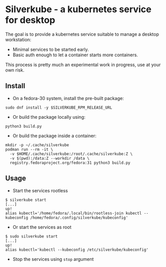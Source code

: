 Silverkube - a kubernetes service for desktop
=============================================

The goal is to provide a kubernetes service suitable to manage
a desktop workstation:

* Minimal services to be started early.
* Basic auth enough to let a container starts more containers.

This process is pretty much an experimental work in progress,
use at your own risk.


Install
-------

* On a fedora-30 system, install the pre-built package:

```shell
sudo dnf install -y $SILVERKUBE_RPM_RELEASE_URL
```

* Or build the package locally using:

```shell
python3 build.py
```

* Or build the package inside a container:

```shell
mkdir -p ~/.cache/silverkube
podman run --rm -it \
  -v $HOME/.cache/silverkube:/root/.cache/silverkube:Z \
  -v $(pwd):/data:Z --workdir /data \
  registry.fedoraproject.org/fedora:31 python3 build.py
```


Usage
-----

* Start the services rootless

```shell
$ silverkube start
[...]
up!
alias kubectl='/home/fedora/.local/bin/rootless-join kubectl --kubeconfig /home/fedora/.config/silverkube/kubeconfig'
```

* Or start the services as root
```shell
$ sudo silverkube start
[...]
up!
alias kubectl='kubectl --kubeconfig /etc/silverkube/kubeconfig'
```

* Stop the services using `stop` argument

